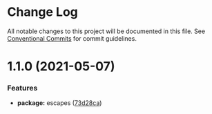 # Change Log

All notable changes to this project will be documented in this file.
See [Conventional Commits](https://conventionalcommits.org) for commit guidelines.

# 1.1.0 (2021-05-07)


### Features

* **package:** escapes ([73d28ca](https://github.com/oadpoaw/packages/commit/73d28cacf30bac6ba6f4eed350c323dc37b5c4cb))
